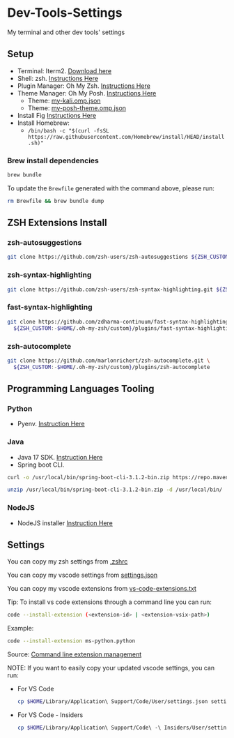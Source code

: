 # Dev-Tools-Settings

My terminal and other dev tools' settings

## Setup

- Terminal: Iterm2. [Download here](https://iterm2.com/)
- Shell: zsh. [Instructions Here](https://github.com/ohmyzsh/ohmyzsh/wiki/Installing-ZSH)
- Plugin Manager: Oh My Zsh. [Instructions Here](https://github.com/ohmyzsh/ohmyzsh)
- Theme Manager: Oh My Posh. [Instructions Here](https://ohmyposh.dev/docs/)
  - Theme: [my-kali.omp.json](my-kali.omp.json)
  - Theme: [my-posh-theme.omp.json](my-posh-theme.omp.json)
- Install Fig [Instructions Here](https://fig.io/user-manual/install)
- Install Homebrew:
  - `/bin/bash -c "$(curl -fsSL https://raw.githubusercontent.com/Homebrew/install/HEAD/install.sh)"`

### Brew install dependencies

```bash
brew bundle
```

To update the `Brewfile` generated with the command above, please run:

```bash
rm Brewfile && brew bundle dump
```

## ZSH Extensions Install

### zsh-autosuggestions

```bash
git clone https://github.com/zsh-users/zsh-autosuggestions ${ZSH_CUSTOM:-~/.oh-my-zsh/custom}/plugins/zsh-autosuggestions
```

### zsh-syntax-highlighting

```bash
git clone https://github.com/zsh-users/zsh-syntax-highlighting.git ${ZSH_CUSTOM:-~/.oh-my-zsh/custom}/plugins/zsh-syntax-highlighting
```

### fast-syntax-highlighting

```bash
git clone https://github.com/zdharma-continuum/fast-syntax-highlighting.git \
  ${ZSH_CUSTOM:-$HOME/.oh-my-zsh/custom}/plugins/fast-syntax-highlighting
```

### zsh-autocomplete

```bash
git clone https://github.com/marlonrichert/zsh-autocomplete.git \
  ${ZSH_CUSTOM:-$HOME/.oh-my-zsh/custom}/plugins/zsh-autocomplete
```

## Programming Languages Tooling

### Python

- Pyenv. [Instruction Here](https://github.com/pyenv/pyenv)

### Java

- Java 17 SDK. [Instruction Here](https://www.oracle.com/java/technologies/downloads/)
- Spring boot CLI.

```bash
curl -o /usr/local/bin/spring-boot-cli-3.1.2-bin.zip https://repo.maven.apache.org/maven2/org/springframework/boot/spring-boot-cli/3.1.2/spring-boot-cli-3.1.2-bin.zip

unzip /usr/local/bin/spring-boot-cli-3.1.2-bin.zip -d /usr/local/bin/
```

### NodeJS

- NodeJS installer [Instruction Here](https://nodejs.org/en/download)

## Settings

You can copy my zsh settings from [.zshrc](.zshrc)

You can copy my vscode settings from [settings.json](settings.json)

You can copy my vscode extensions from [vs-code-extensions.txt](vs-code-extensions.txt)

Tip: To install vs code extensions through a command line you can run:

```bash
code --install-extension (<extension-id> | <extension-vsix-path>)
```

Example:

```bash
code --install-extension ms-python.python
```

Source: [Command line extension management](https://code.visualstudio.com/docs/editor/extension-marketplace)

NOTE: If you want to easily copy your updated vscode settings, you can run:

- For VS Code

  ```bash
  cp $HOME/Library/Application\ Support/Code/User/settings.json settings.json
  ```

- For VS Code - Insiders

  ```bash
  cp $HOME/Library/Application\ Support/Code\ -\ Insiders/User/settings.json settings.json
  ```
